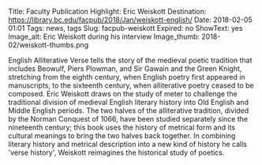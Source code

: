 Title: Faculty Publication Highlight: Eric Weiskott 
Destination: https://library.bc.edu/facpub/2018/Jan/weiskott-english/
Date: 2018-02-05 01:01 
Tags: news, tags 
Slug: facpub-weiskott
Expired: no
ShowText: yes
Image_alt: Eric Weiskott during his interview
Image_thumb: 2018-02/weiskott-thumbs.png

English Alliterative Verse tells the story of the medieval poetic tradition that includes Beowulf, Piers Plowman, and Sir Gawain and the Green Knight, stretching from the eighth century, when English poetry first appeared in manuscripts, to the sixteenth century, when alliterative poetry ceased to be composed. Eric Weiskott draws on the study of meter to challenge the traditional division of medieval English literary history into Old English and Middle English periods. The two halves of the alliterative tradition, divided by the Norman Conquest of 1066, have been studied separately since the nineteenth century; this book uses the history of metrical form and its cultural meanings to bring the two halves back together. In combining literary history and metrical description into a new kind of history he calls 'verse history', Weiskott reimagines the historical study of poetics.